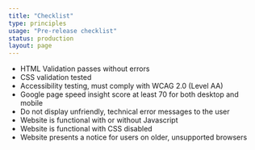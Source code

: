```yaml
---
title: "Checklist"
type: principles
usage: "Pre-release checklist"
status: production
layout: page
---
```


- HTML Validation passes without errors
- CSS validation tested
- Accessibility testing, must comply with WCAG 2.0 (Level AA)
- Google page speed insight score at least 70 for both desktop and mobile
- Do not display unfriendly, technical error messages to the user
- Website is functional with or without Javascript
- Website is functional with CSS disabled
- Website presents a notice for users on older, unsupported browsers